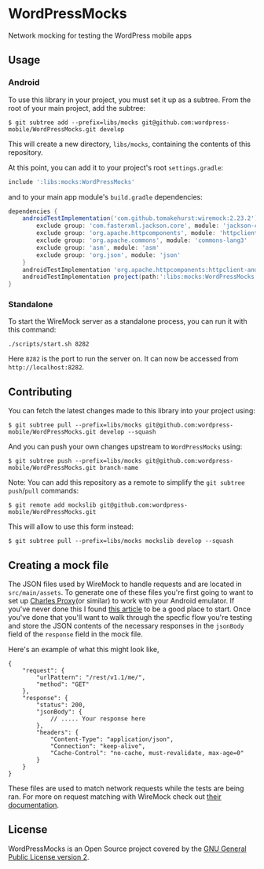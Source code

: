 # WordPressMocks

Network mocking for testing the WordPress mobile apps

## Usage ##

### Android

To use this library in your project, you must set it up as a subtree.
From the root of your main project, add the subtree:

    $ git subtree add --prefix=libs/mocks git@github.com:wordpress-mobile/WordPressMocks.git develop

This will create a new directory, `libs/mocks`, containing the contents of this repository.

At this point, you can add it to your project's root `settings.gradle`:

```groovy
include ':libs:mocks:WordPressMocks'
```

and to your main app module's `build.gradle` dependencies:

```groovy
dependencies {
    androidTestImplementation('com.github.tomakehurst:wiremock:2.23.2') {
        exclude group: 'com.fasterxml.jackson.core', module: 'jackson-core'
        exclude group: 'org.apache.httpcomponents', module: 'httpclient'
        exclude group: 'org.apache.commons', module: 'commons-lang3'
        exclude group: 'asm', module: 'asm'
        exclude group: 'org.json', module: 'json'
    }
    androidTestImplementation 'org.apache.httpcomponents:httpclient-android:4.3.5.1'
    androidTestImplementation project(path:':libs:mocks:WordPressMocks')
}
```

### Standalone

To start the WireMock server as a standalone process, you can run it with this command:

```
./scripts/start.sh 8282
```

Here `8282` is the port to run the server on. It can now be accessed from `http://localhost:8282`.

## Contributing ##

You can fetch the latest changes made to this library into your project using:

    $ git subtree pull --prefix=libs/mocks git@github.com:wordpress-mobile/WordPressMocks.git develop --squash

And you can push your own changes upstream to `WordPressMocks` using:

    $ git subtree push --prefix=libs/mocks git@github.com:wordpress-mobile/WordPressMocks.git branch-name

Note: You can add this repository as a remote to simplify the `git subtree push`/`pull` commands:

    $ git remote add mockslib git@github.com:wordpress-mobile/WordPressMocks.git

This will allow to use this form instead:

    $ git subtree pull --prefix=libs/mocks mockslib develop --squash
    
    
## Creating a mock file 

The JSON files used by WireMock to handle requests and are located in `src/main/assets`.  To generate one of these files 
you're first going to want to set up [Charles Proxy](https://www.charlesproxy.com/)(or similar) to work with your Android emulator.
 If you've never done this I found 
[this article](https://medium.com/@daptronic/the-android-emulator-and-charles-proxy-a-love-story-595c23484e02) to be a 
good place to start. Once you've done that you'll want to walk through the specfic flow you're testing and store the JSON contents
of the necessary responses in the `jsonBody` field of the `response` field in the mock file. 

Here's an example of what this might look like,

```
{
    "request": {
        "urlPattern": "/rest/v1.1/me/",
        "method": "GET"
    },
    "response": {
        "status": 200,
        "jsonBody": {
            // ..... Your response here
        },
        "headers": {
            "Content-Type": "application/json",
            "Connection": "keep-alive",
            "Cache-Control": "no-cache, must-revalidate, max-age=0"
        }
    }
}
``` 

These files are used to match network requests while the tests are being ran. For more on request matching with 
WireMock check out [their documentation](http://wiremock.org/docs/request-matching/). 

## License ##

WordPressMocks is an Open Source project covered by the
[GNU General Public License version 2](LICENSE.md).

